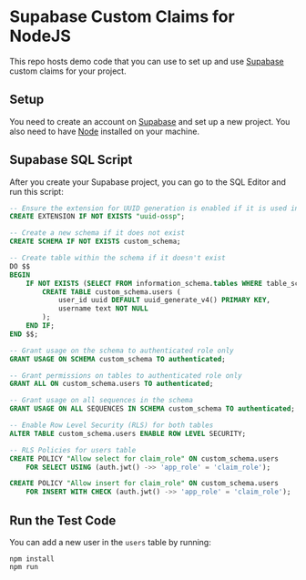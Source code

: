 # Supabase Custom Claims for NodeJS

This repo hosts demo code that you can use to set up and use [Supabase](https://supabase.com/) custom claims for your project.

## Setup

You need to create an account on [Supabase](https://supabase.com/) and set up a new project. You also need to have [Node](https://nodejs.org/en/download/package-manager) installed on your machine.

## Supabase SQL Script

After you create your Supabase project, you can go to the SQL Editor and run this script:

```sql
-- Ensure the extension for UUID generation is enabled if it is used in your tables
CREATE EXTENSION IF NOT EXISTS "uuid-ossp";

-- Create a new schema if it does not exist
CREATE SCHEMA IF NOT EXISTS custom_schema;

-- Create table within the schema if it doesn't exist
DO $$
BEGIN
    IF NOT EXISTS (SELECT FROM information_schema.tables WHERE table_schema = 'custom_schema' AND table_name = 'users') THEN
        CREATE TABLE custom_schema.users (
            user_id uuid DEFAULT uuid_generate_v4() PRIMARY KEY,
            username text NOT NULL
        );
    END IF;
END $$;

-- Grant usage on the schema to authenticated role only
GRANT USAGE ON SCHEMA custom_schema TO authenticated;

-- Grant permissions on tables to authenticated role only
GRANT ALL ON custom_schema.users TO authenticated;

-- Grant usage on all sequences in the schema
GRANT USAGE ON ALL SEQUENCES IN SCHEMA custom_schema TO authenticated;

-- Enable Row Level Security (RLS) for both tables
ALTER TABLE custom_schema.users ENABLE ROW LEVEL SECURITY;

-- RLS Policies for users table
CREATE POLICY "Allow select for claim_role" ON custom_schema.users
    FOR SELECT USING (auth.jwt() ->> 'app_role' = 'claim_role');

CREATE POLICY "Allow insert for claim_role" ON custom_schema.users
    FOR INSERT WITH CHECK (auth.jwt() ->> 'app_role' = 'claim_role');
```

## Run the Test Code

You can add a new user in the `users` table by running:

```
npm install
npm run
```